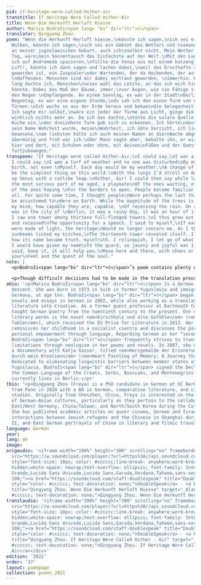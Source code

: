 ```yaml
---
pid: if-heritage-were-called-hither-air
transtitle: If Heritage Were Called Hither-Air
title: Wenn Die Herkunft Herluft Hiesse
author: Marica Bodroži<span lang= "bs" dir="ltr">ć</span>
translator: Qingyang Zhou
poem: "Wenn die Herkunft Herluft hiesse,\nkönnte ich sagen,\nich sei ein Mensch aus
  Wolken, könnte ich sagen,\nich sei ein Gebiet des Wetters und niemand störte\nsich
  an meiner jugoslawischen Geburt, auch ich\nselbst nicht. Mein Wetter wäre jeder
  Tag, wäre\nein Sonnentausch das Einfachste auf der Welt.\nMit den Lungen ginge
  ich auf Andromeda spazieren,\nfüllte die Venus aus mit einem katzengleichen Sprung.\nHer
  Luft!, könnte ich dann sagen und lachen dabei,\nweil das Ernsthafte alt in mir
  geworden ist, ein Zuspieler\nder Wartenden, der da Hockenden, der auf die Grenzöffnungen
  \nHoffenden. Menschen sind mir dabei vertraut geworden, \nimmerhin. Eine ganze Zeit
  lang dachte ich, Menschen\nseien wohl das Letzte, an das ich mich hier auf Erden\ngewöhnen
  könnte. Dabei das Maß der Bäume, immer,\nvor Augen, wie sie Fähige sind, Fähige,
  den Regen \nEmpfangende. An einem Sonntag, es war in der Stadt\nBerlin, es war ein
  Regentag, es war eine eigene Stunde,\nda sah ich den einen Turm von dreizehn volljährigen
  Türmen.\nIch wuchs so aus der Erde heraus und bekam\ndie Gelegenheit zu einer Rede.
  Ich sagte mir selbst,\nwäre ein jeder der Türme aus Licht, ginge die Herkunft\nmich
  wirklich nichts mehr an. Da ich das dachte,\ntönte die solare Quelle sich in meiner
  Küche ein,\nder dreizehnte Turm gab sich zu erkennen. Ich hörte\ndeutlich, wie
  sein Name Wahrheit wurde, meine\nWahrheit, ich übte Verzicht, ich ließ los das
  Gewesene,\nam liebsten hätte ich auch meinen Namen an die\nWache abgegeben, so
  übermütig und froh war ich.\nDer Mann sagte aber, behalte ihn, er wird dir helfen,\ndich
  hier und dort, mit Schuhen oder ohne, mit deinen\nFüßen und der Queste der Seele
  fortzubewegen."
transpoem: "If Heritage were called Hither-Air,\nI could say,\nI was a person of clouds.
  I could say,\nI was a turf of weather and no one was disturbed\nBy my Yugoslavian
  birth, not even \nMyself. Each day would be my weather.\nA change of sunlight would
  be the simplest thing on this world.\nWith the lungs I’d stroll on Andromeda,\nFill
  up Venus with a catlike leap.\nHither, Air! I could then say while laughing,\nSince
  the most serious part of me aged, a playmate\nOf the ones waiting, of the ones crouching,
  of the ones hoping \nFor the borders to open. People became familiar to me,\nAfter
  all. For quite some time, I thought people\nWere perhaps the last thing I would
  be accustomed to\nHere on Earth. While the magnitude of the trees is always\nIn
  my mind, how capable they are, capable, \nOf receiving the rain. On a Sunday, it
  was in the city of \nBerlin, it was a rainy day, it was an hour of its own,\nWhen
  I saw one tower among thirteen full-fledged towers.\nI thus grew out of the Earth
  and received\nThe opportunity for a speech. I said to myself,\nIf each of the towers
  were made of light, the heritage\nWould no longer concern me. As I thought so,\nThe
  sunbeams tinted my kitchen,\nThe thirteenth tower revealed itself. I heard\nClearly,
  how its name became truth, my\nTruth. I relinquish, I let go of what had been.\nPreferably
  I would have given my name\nTo the guard, so jaunty and joyful was I.\nBut the man
  said, keep it, it will help you,\nMove here and there, with shoes or without, with
  your\nFeet and the quest of the soul."
note: |
  <p>Bodroži<span lang="bs" dir="ltr">ć</span>’s poem contains plenty of neologisms, which encourage the translator to experiment with the target language and actively interpret the meaning of the poem in order to find the best translation. For instance, the word “Herluft” in the title is entirely the poet’s original creation. I chose to translate it as “Hither-Air” in order to evoke a poetic tone and to create an alliteration with the preceding word, “heritage,” (<em>Herkunft</em>). The word <em>Gebiet</em> in the fourth line can be translated as area, territory, region, zone, domain, or sphere. I initially decided to use “territory,” since the narrator appears to be quite possessive of her heritage. However, in English, “territory” triggers associations with the animal world, which is perhaps not the original intention of the poet. I eventually chose “turf,” since it can be defined as “an area or sphere of activity regarded as someone’s personal territory,” which transitions well into the discussion of the narrator’s Yugoslavian birth in the following line. Bodroži<span lang="bs" dir="ltr">ć</span> also describes towers (<em>Türme</em>) as <em>volljährig</em>, which means “full-aged,” “mature,” or “adult,” bestowing human qualities on inanimate objects. The adjective that I chose in the translation, “full-fledged,” can be used to describe both people and objects. This word might sound less strange to English speakers, without deviating too much from the original text.</p>

  <p>Though difficult decisions had to be made in the translation process, the linguistic affinities of English and German can sometimes allow for the transmission of similar tones, feelings, and sensations. One of the most striking features of the poem is the use of the subjunctive mode. My English translation preserves this feature, thus conveying the narrator’s unbounded imaginations and intense longing for the realization of fictional situations. The original German segment of “ein Zuspieler / der Wartenden, der da Hockenden, der auf die Grenzöffnungen / Hoffenden” has a rhythmic flow, since all the short phrases end with <em>en</em>. To create a similar auditory experience in English, I chose to terminate each clause of the translation with <em>ing</em>, even though in German grammar <em>Wartenden</em>, <em>Hockendedn</em>, and <em>Hoffenden</em> all function as adjectives, rather than as verbs.</p>
abio: '<p>Marica Bodroži<span lang="bs" dir="ltr">ć</span> is a German writer of Croatian
  descent. She was born in 1973 in Svib in former Yugoslavia and immigrated to Hessen,
  Germany, at age ten. Bodroži<span lang="bs" dir="ltr">ć</span> began publishing
  novels and essays in German in 2002, while also working as a translator of English
  literature into Croatian. As a former guest professor at Dartmouth College, she
  taught German poetry from the twentieth century to the present. One of her best-known
  literary works is the novel <em>Kirschholz und alte Gefühle</em> (<em>A Cherrywood
  Table</em>), which received the EU Prize for Literature in 2013. Her writing often
  reminisces her childhood in a socialist country and discusses the possibility of
  personal empowerment through language. Regarding German as her “second mother tongue,”
  Bodroži<span lang="bs" dir="ltr">ć</span> frequently strives to transcend linguistic
  limitations through neologism in her poems and novels. In 2007, she co-directed
  a documentary with Katja Gasser, titled <em>Herzgemälde der Erinnerung – Eine Reise
  durch mein Kroatien</em> (<em>Heart Painting of Memory: A Journey through My Croatia</em>).
  Dedicated to eliminating linguistic barriers between member states of the former
  Yugoslavia, Bodroži<span lang="bs" dir="ltr">ć</span> signed the Declaration on
  the Common Language of the Croats, Serbs, Bosniaks, and Montenegrins in 2017. She
  currently lives in Berlin.</p>'
tbio: "<p>Qingyang Zhou (Freya) is a PhD candidate in German at UC Berkeley. She graduated
  from Penn in 2020 with a BA in German, comparative literature, and cinema and media
  studies. Originally from Shenzhen, China, Freya is interested in the intersections
  of German-Asian cultures, particularly as they pertain to the collaborations between
  East/West Germany, China/Taiwan, and North/South Korea during the Cold War and beyond.
  She has published academic articles on queer cinema, German and Israeli literature,
  interactions between Jewish refugees and the Chinese in Shanghai during World War
  II, and East German portrayals of China in literary and filmic travelogues.</p>"
language: German
year: 
lang: de
image: 
origaudio: '<iframe width="100%" height="300" scrolling="no" frameborder="no" allow="autoplay"
  src="https://w.soundcloud.com/player/?url=https%3A//api.soundcloud.com/tracks/1225687435%3Fsecret_token%3Ds-6sO8lnOn4GD&color=%23ff5500&auto_play=false&hide_related=false&show_comments=true&show_user=true&show_reposts=false&show_teaser=true&visual=true"></iframe><div
  style="font-size: 10px; color: #cccccc;line-break: anywhere;word-break: normal;overflow:
  hidden;white-space: nowrap;text-overflow: ellipsis; font-family: Interstate,Lucida
  Grande,Lucida Sans Unicode,Lucida Sans,Garuda,Verdana,Tahoma,sans-serif;font-weight:
  100;"><a href="https://soundcloud.com/staff-doublespeak" title="DoubleSpeak" target="_blank"
  style="color: #cccccc; text-decoration: none;">DoubleSpeak</a> · <a href="https://soundcloud.com/staff-doublespeak/qingyang-zhou-wenn-die-herkunft-herluft-hiesse/s-6sO8lnOn4GD"
  title="Qingyang Zhou. Wenn Die Herkunft Herluft Hiesse" target="_blank" style="color:
  #cccccc; text-decoration: none;">Qingyang Zhou. Wenn Die Herkunft Herluft Hiesse</a></div>'
translaudio: '<iframe width="100%" height="300" scrolling="no" frameborder="no" allow="autoplay"
  src="https://w.soundcloud.com/player/?url=https%3A//api.soundcloud.com/tracks/1225687456%3Fsecret_token%3Ds-yowBoYArOVa&color=%23ff5500&auto_play=false&hide_related=false&show_comments=true&show_user=true&show_reposts=false&show_teaser=true&visual=true"></iframe><div
  style="font-size: 10px; color: #cccccc;line-break: anywhere;word-break: normal;overflow:
  hidden;white-space: nowrap;text-overflow: ellipsis; font-family: Interstate,Lucida
  Grande,Lucida Sans Unicode,Lucida Sans,Garuda,Verdana,Tahoma,sans-serif;font-weight:
  100;"><a href="https://soundcloud.com/staff-doublespeak" title="DoubleSpeak" target="_blank"
  style="color: #cccccc; text-decoration: none;">DoubleSpeak</a> · <a href="https://soundcloud.com/staff-doublespeak/qingyang-zhou-if-heritage-were-called-hither-air/s-yowBoYArOVa"
  title="Qingyang Zhou. If Heritage Were Called Hither - Air" target="_blank" style="color:
  #cccccc; text-decoration: none;">Qingyang Zhou. If Heritage Were Called Hither -
  Air</a></div>'
edition: '2021'
order: '37'
layout: poempage
collection: poems_2021
---
```

